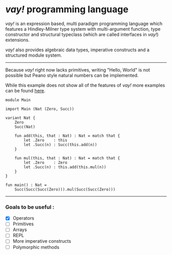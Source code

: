 # _vay!_ programming language

_vay!_ is an expression based, multi paradigm programming language which features a Hindley-Milner type system with multi-argument function, type constructor and structural typeclass (which are called interfaces in _vay!_) extensions.

_vay!_ also provides algebraic data types, imperative constructs and a structured module system.

---

Because _vay!_ right now lacks primitives, writing "Hello, World" is not possible but Peano style natural numbers can be implemented.

While this example does not show all of the features of _vay!_ more examples can be found [here](./examples).

```
module Main

import Main (Nat (Zero, Succ))

variant Nat {
    Zero
    Succ(Nat)

    fun add(this, that : Nat) : Nat = match that {
        let .Zero    : this
        let .Succ(n) : Succ(this.add(n))
    }

    fun mul(this, that : Nat) : Nat = match that {
        let .Zero    : Zero
        let .Succ(n) : this.add(this.mul(n))
    }
}

fun main() : Nat =
    Succ(Succ(Succ(Zero))).mul(Succ(Succ(Zero)))
```

---

### Goals to be useful :
- [x] Operators
- [ ] Primitives
- [ ] Arrays
- [ ] REPL
- [ ] More imperative constructs
- [ ] Polymorphic methods
